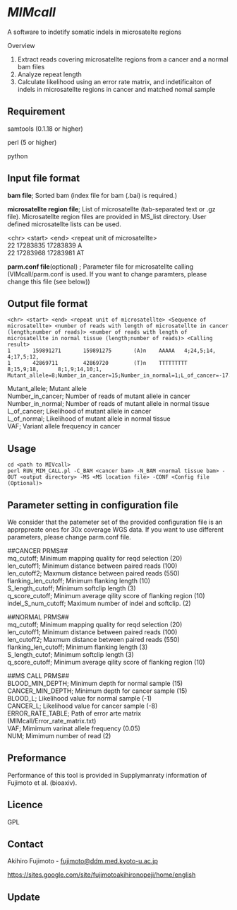 # *MIMcall*

A software to indetify somatic indels in microsatelte regions

Overview
1. Extract reads covering microsatellte regions from a cancer and a normal bam files
2. Analyze repeat length 
3. Calculate likelihood using an error rate matrix, and indetificaiton of indels in microsatellte regions in cancer and matched nomal sample

## Requirement
samtools (0.1.18 or higher)

perl (5 or higher)

python

## Input file format
**bam file**; Sorted bam (index file for bam (.bai) is required.)


**microsatellte region file**; List of microsatellte (tab-separated text or .gz file). Microsatellte region files are provided in MS_list directory. User defined microsatellte lists can be used. 

\<chr\> \<start\> \<end\> \<repeat unit of microsatellte\>  
22      17283835        17283839        A  
22      17283968        17283981        AT  


**parm.conf file**(optional) ; Parameter file for microsatellte calling (VIMcall/parm.conf is used. If you want to change paramters, please change this file (see below))


## Output file format
```
<chr> <start> <end> <repeat unit of microsatellte> <Sequence of microsatellte> <number of reads with length of microsatellte in cancer (length;number of reads)> <number of reads with length of microsatellte in normal tissue (length;number of reads)> <Calling result>  
1       159891271       159891275       (A)n    AAAAA   4;24,5;14,      4;17,5;12,      
1       42869711        42869720        (T)n    TTTTTTTTT       8;15,9;18,      8;1,9;14,10;1,          Mutant_allele=8;Number_in_cancer=15;Number_in_normal=1;L_of_cancer=-17.48;L_of_normal=-0.83;VAF=0.45    
```

Mutant_allele; Mutant allele  
Number_in_cancer; Number of reads of mutant allele in cancer  
Number_in_normal; Number of reads of mutant allele in normal tissue  
L_of_cancer; Likelihood of mutant allele in cancer  
L_of_normal; Likelihood of mutant allele in normal tissue  
VAF; Variant allele frequency in cancer  

## Usage
```
cd <path to MIVcall>
perl RUN_MIM_CALL.pl -C_BAM <cancer bam> -N_BAM <normal tissue bam> -OUT <output directory> -MS <MS location file> -CONF <Config file (Optional)>
```

## Parameter setting in configuration file
We consider that the patemeter set of the provided configuration file is an apprppreate ones for 30x coverage WGS data. If you want to use different parameters, please change parm.conf file.

\##CANCER PRMS##   
mq_cutoff; Minimum mapping quality for reqd selection (20)   
len_cutoff1; Minimum distance between paired reads (100)   
len_cutoff2; Maxmum distance between paired reads (550)    
flanking_len_cutoff; Minimum flanking length (10)   
S_length_cutoff; Minimum softclip length (3)   
q_score_cutoff; Minimum average qility score of flanking region (10)   
indel_S_num_cutoff; Maximum number of indel and softclip. (2)  

\##NORMAL PRMS##   
mq_cutoff; Minimum mapping quality for reqd selection (20)   
len_cutoff1; Minimum distance between paired reads (100)  
len_cutoff2; Maxmum distance between paired reads (550)   
flanking_len_cutoff; Minimum flanking length (3)    
S_length_cutof; Minimum softclip length (3)  
q_score_cutoff; Minimum average qility score of flanking region (10)   

\##MS CALL PRMS##    
BLOOD_MIN_DEPTH; Minimum depth for normal sample (15)  
CANCER_MIN_DEPTH; Minimum depth for cancer sample (15)  
BLOOD_L; Likelihood value for normal sample (-1)  
CANCER_L; Likelihood value for cancer sample (-8)  
ERROR_RATE_TABLE; Path of error arte matrix (MIMcall/Error_rate_matrix.txt)  
VAF; Mimimum varinat allele frequency (0.05)    
NUM; Mimimum number of read (2)  

## Preformance
Performance of this tool is provided in Supplymanraty information of Fujimoto et al. (bioaxiv).

## Licence
GPL

## Contact

Akihiro Fujimoto - fujimoto@ddm.med.kyoto-u.ac.jp

https://sites.google.com/site/fujimotoakihironopeji/home/english

## Update